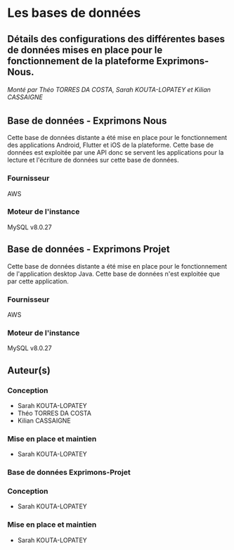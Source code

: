 # Les bases de données
## Détails des configurations des différentes bases de données mises en place pour le fonctionnement de la plateforme Exprimons-Nous.
###### Monté par Théo TORRES DA COSTA, Sarah KOUTA-LOPATEY et Kilian CASSAIGNE

## Base de données - Exprimons Nous
Cette base de données distante a été mise en place pour le fonctionnement des applications Android, Flutter et iOS de la plateforme. Cette base de données est exploitée par une API donc se servent les applications pour la lecture et l'écriture de données sur cette base de données.
### Fournisseur
AWS
### Moteur de l'instance
MySQL v8.0.27


## Base de données - Exprimons Projet
Cette base de données distante a été mise en place pour le fonctionnement de l'application desktop Java. Cette base de données n'est exploitée que par cette application.
### Fournisseur
AWS
### Moteur de l'instance
MySQL v8.0.27

## Auteur(s)
### Conception
* Sarah KOUTA-LOPATEY
* Théo TORRES DA COSTA
* Kilian CASSAIGNE

### Mise en place et maintien
* Sarah KOUTA-LOPATEY

### Base de données Exprimons-Projet
### Conception
* Sarah KOUTA-LOPATEY

### Mise en place et maintien
* Sarah KOUTA-LOPATEY
